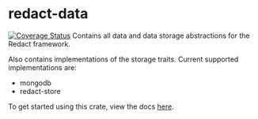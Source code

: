 # redact-data
[![Coverage Status](https://coveralls.io/repos/github/pauwels-labs/redact-data/badge.svg?branch=main)](https://coveralls.io/github/pauwels-labs/redact-data?branch=main)
Contains all data and data storage abstractions for the Redact framework.

Also contains implementations of the storage traits. Current supported implementations are:
- mongodb
- redact-store

To get started using this crate, view the docs [here](https://docs.rs/redact-data).
